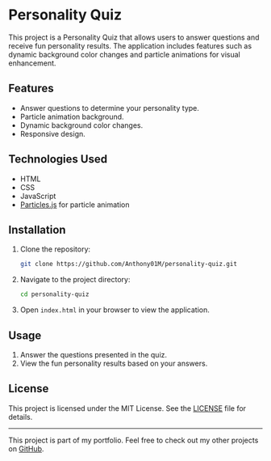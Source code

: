 # Personality Quiz

This project is a Personality Quiz that allows users to answer questions and receive fun personality results. The application includes features such as dynamic background color changes and particle animations for visual enhancement.

## Features

- Answer questions to determine your personality type.
- Particle animation background.
- Dynamic background color changes.
- Responsive design.

## Technologies Used

- HTML
- CSS
- JavaScript
- [Particles.js](https://vincentgarreau.com/particles.js/) for particle animation

## Installation

1. Clone the repository:
    ```sh
    git clone https://github.com/Anthony01M/personality-quiz.git
    ```
2. Navigate to the project directory:
    ```sh
    cd personality-quiz
    ```
3. Open `index.html` in your browser to view the application.

## Usage

1. Answer the questions presented in the quiz.
2. View the fun personality results based on your answers.

## License

This project is licensed under the MIT License. See the [LICENSE](LICENSE) file for details.

---

This project is part of my portfolio. Feel free to check out my other projects on [GitHub](https://github.com/Anthony01M).

